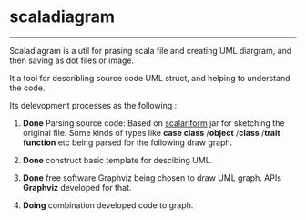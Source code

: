 # scaladiagram

--------
Scaladiagram is a util for prasing scala file and creating UML diargram, and then saving as dot files or image.

It a tool for describling source code UML struct, and helping to understand the code.

Its delevopment processes as the following :

1. **Done** Parsing source code:  Based on [scalariform](http://scala-ide.github.com/scalariform/) jar for sketching the original file.
   Some kinds of types like **case class** /**object** /**class** /**trait** **function** etc being parsed for the following draw graph.
  
2. **Done** construct basic template for descibing UML.  

3. **Done** free software Graphviz being chosen to draw UML graph. APIs **Graphviz** developed for that.

4. **Doing** combination developed code to graph. 
   

